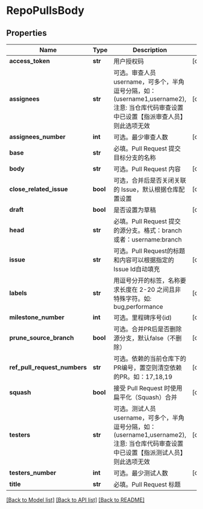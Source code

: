 # RepoPullsBody

## Properties
Name | Type | Description | Notes
------------ | ------------- | ------------- | -------------
**access_token** | **str** | 用户授权码 | [optional] 
**assignees** | **str** | 可选。审查人员username，可多个，半角逗号分隔，如：(username1,username2), 注意: 当仓库代码审查设置中已设置【指派审查人员】则此选项无效 | [optional] 
**assignees_number** | **int** | 可选。最少审查人数 | [optional] 
**base** | **str** | 必填。Pull Request 提交目标分支的名称 | 
**body** | **str** | 可选。Pull Request 内容 | [optional] 
**close_related_issue** | **bool** | 可选，合并后是否关闭关联的 Issue，默认根据仓库配置设置 | [optional] 
**draft** | **bool** | 是否设置为草稿 | [optional] 
**head** | **str** | 必填。Pull Request 提交的源分支。格式：branch 或者：username:branch | 
**issue** | **str** | 可选。Pull Request的标题和内容可以根据指定的Issue Id自动填充 | [optional] 
**labels** | **str** | 用逗号分开的标签，名称要求长度在 2-20 之间且非特殊字符。如: bug,performance | [optional] 
**milestone_number** | **int** | 可选。里程碑序号(id) | [optional] 
**prune_source_branch** | **bool** | 可选。合并PR后是否删除源分支，默认false（不删除） | [optional] 
**ref_pull_request_numbers** | **str** | 可选。依赖的当前仓库下的PR编号，置空则清空依赖的PR。如：17,18,19 | [optional] 
**squash** | **bool** | 接受 Pull Request 时使用扁平化（Squash）合并 | [optional] 
**testers** | **str** | 可选。测试人员username，可多个，半角逗号分隔，如：(username1,username2), 注意: 当仓库代码审查设置中已设置【指派测试人员】则此选项无效 | [optional] 
**testers_number** | **int** | 可选。最少测试人数 | [optional] 
**title** | **str** | 必填。Pull Request 标题 | 

[[Back to Model list]](../README.md#documentation-for-models) [[Back to API list]](../README.md#documentation-for-api-endpoints) [[Back to README]](../README.md)

